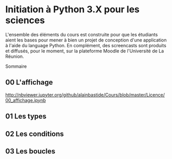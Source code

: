 # Initiation à Python 3.X pour les sciences

L'ensemble des éléments du cours est construite pour que les étudiants aient les bases pour mener à bien un projet de conception d'une application à l'aide du language Python. En complément, des screencasts sont produits et diffusés, pour le moment, sur la plateforme Moodle de l'Université de La Réunion.

Sommaire

## 00 L'affichage
http://nbviewer.jupyter.org/github/alainbastide/Cours/blob/master/Licence/00_affichage.ipynb
## 01 Les types
## 02 Les conditions
## 03 Les boucles
